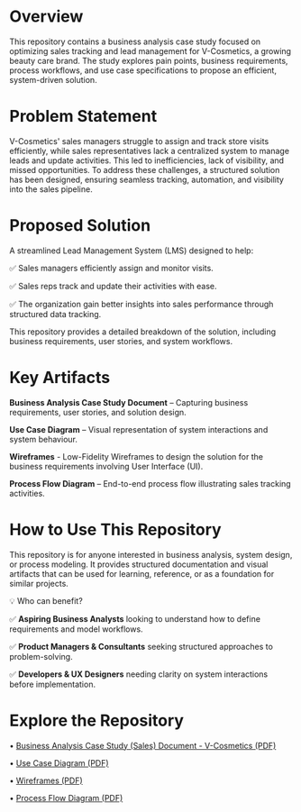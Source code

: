 # **Overview**
This repository contains a business analysis case study focused on optimizing sales tracking and lead management for V-Cosmetics, a growing beauty care brand. The study explores pain points, business requirements, process workflows, and use case specifications to propose an efficient, system-driven solution.

# **Problem Statement**
V-Cosmetics' sales managers struggle to assign and track store visits efficiently, while sales representatives lack a centralized system to manage leads and update activities. This led to inefficiencies, lack of visibility, and missed opportunities. To address these challenges, a structured solution has been designed, ensuring seamless tracking, automation, and visibility into the sales pipeline.

# **Proposed Solution**
A streamlined Lead Management System (LMS) designed to help:

✅ Sales managers efficiently assign and monitor visits.

✅ Sales reps track and update their activities with ease.

✅ The organization gain better insights into sales performance through structured data tracking.

This repository provides a detailed breakdown of the solution, including business requirements, user stories, and system workflows.

# **Key Artifacts**
**Business Analysis Case Study Document** – Capturing business requirements, user stories, and solution design.

**Use Case Diagram** – Visual representation of system interactions and system behaviour.

**Wireframes** - Low-Fidelity Wireframes to design the solution for the business requirements involving User Interface (UI).

**Process Flow Diagram** – End-to-end process flow illustrating sales tracking activities.

# **How to Use This Repository**
This repository is for anyone interested in business analysis, system design, or process modeling. It provides structured documentation and visual artifacts that can be used for learning, reference, or as a foundation for similar projects.

💡 Who can benefit?

✅ **Aspiring Business Analysts** looking to understand how to define requirements and model workflows.

✅ **Product Managers & Consultants** seeking structured approaches to problem-solving.

✅ **Developers & UX Designers** needing clarity on system interactions before implementation.

# **Explore the Repository**
• [Business Analysis Case Study (Sales) Document - V-Cosmetics (PDF)](https://github.com/nitinskunigal/Business-Analysis-Case-Study-for-V-Cosmetics/blob/main/BA%20Case%20Study%20(Sales)%20Document%20-%20V-Cosmetics.pdf)

• [Use Case Diagram (PDF)](https://github.com/nitinskunigal/Business-Analysis-Case-Study-on-Sales-Tracking/blob/main/Use%20Case%20Diagram%20-%20LMS.pdf)

• [Wireframes (PDF)](https://github.com/nitinskunigal/Business-Analysis-Case-Study-on-Sales-Tracking/blob/main/Wireframes%20-%20LMS.pdf)

• [Process Flow Diagram (PDF)](https://github.com/nitinskunigal/Business-Analysis-Case-Study-on-Sales-Tracking/blob/main/Process%20Flow%20Diagram%20-%20LMS.pdf)

